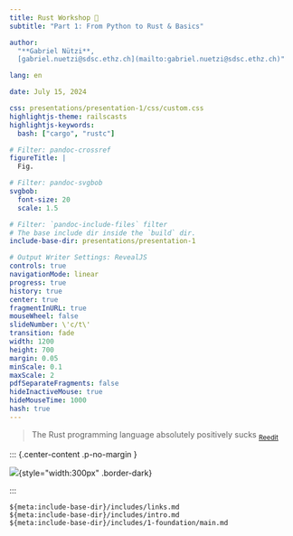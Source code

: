 ```yaml
---
title: Rust Workshop 🦀
subtitle: "Part 1: From Python to Rust & Basics"

author:
  "**Gabriel Nützi**,
  [gabriel.nuetzi@sdsc.ethz.ch](mailto:gabriel.nuetzi@sdsc.ethz.ch)"

lang: en

date: July 15, 2024

css: presentations/presentation-1/css/custom.css
highlightjs-theme: railscasts
highlightjs-keywords:
  bash: ["cargo", "rustc"]

# Filter: pandoc-crossref
figureTitle: |
  Fig.

# Filter: pandoc-svgbob
svgbob:
  font-size: 20
  scale: 1.5

# Filter: `pandoc-include-files` filter
# The base include dir inside the `build` dir.
include-base-dir: presentations/presentation-1

# Output Writer Settings: RevealJS
controls: true
navigationMode: linear
progress: true
history: true
center: true
fragmentInURL: true
mouseWheel: false
slideNumber: \'c/t\'
transition: fade
width: 1200
height: 700
margin: 0.05
minScale: 0.1
maxScale: 2
pdfSeparateFragments: false
hideInactiveMouse: true
hideMouseTime: 1000
hash: true
---
```


<!-- markdownlint-disable-file MD034 MD033 MD001 MD024 MD026 -->

> The Rust programming language absolutely positively sucks
> <sub>[Reedit](https://www.reddit.com/r/rust/comments/12b7p2p/the_rust_programming_language_absolutely)</sub>

::: {.center-content .p-no-margin }

![](${meta:include-base-dir}/assets/images/rust-muscle-crab.jpg){style="width:300px"
.border-dark}

:::

```{.include}
${meta:include-base-dir}/includes/links.md
${meta:include-base-dir}/includes/intro.md
${meta:include-base-dir}/includes/1-foundation/main.md
```

